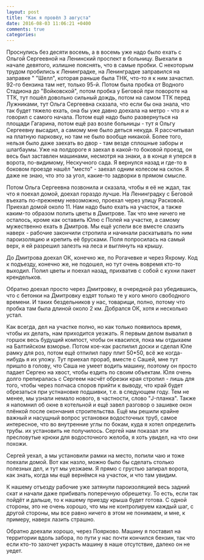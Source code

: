 ```yaml
---
layout: post
title: "Как я провёл 3 августа"
date: 2016-08-03 11:06:21 +0400
comments: true
categories: 
---
```

Проснулись без десяти восемь, а в восемь уже надо было ехать с Ольгой Сергеевной на Ленинский проспект в больницу. Выехали в начале девятого, излишне пояснять, что в самые пробки. С некоторым трудом пробились к Ленинградке, на Ленинградке заправился на заправке " "Шелл", которая раньше была ТНК, что-то я к ним зачастил. 92-го бензина там нет, только 95-й. Потом была пробка от Водного Стадиона до "Войковской", потом пробка у Беговой при повороте на ТТК, тут пошёл довольно сильный дождь, потом на самом ТТК перед Лужниками, тут Ольга Сергеевна сказала, что если бы она знала, что так будет тяжело ехать, она бы уже давно доехала на метро - что я и говорил с самого начала. Потом ещё надо было развернуться на площади Гагарина, потом ещё раз возле больницы - тут я Ольгу Сергеевну высадил, а самому мне было деться некуда. Я рассчитывал на платную парковку, но там не было вообще никакой. Более того, нельзя было даже заехать во двор - там везде сплошные заборы и шлагбаумы. Уже на полдороге я заехал в какой-то боковой проезд, он весь был заставлен машинами, несмотря на знаки, а в конце я уперся в ворота, по-видимому, Нескучного сада. Я вернулся назад и где-то в боковом проезде нашёл "место" - заехал одним колесом на склон. Я даже не знаю, что это за угол, какие-то задворки в прямом смысле.

Потом Ольга Сергеевна позвонила и сказала, чтобы я её не ждал, так что я поехал домой, доехал гораздо лучше. На Ленинградку с Беговой въехать по-прежнему невозможно, проехал через улицу Расковой. Приехал домой около 11. Нам надо было ехать на участок, а также каким-то образом полить цветы в Дмитрове. Так что мне ничего не осталось, кроме как оставить Юлю с Полей на участке, а самому мужественно ехать в Дмитров. Мы ещё успели все вместе слазить наверх - рабочие закончили стропила и начинали раскатывать по ним пароизоляцию и крепить её брусками. Поля попросилась на самый верх, я ей разрешил залезть на леса и выглянуть на крышу.

До Дмитрова доехал ОК, конечно же, по Рогачевке и через Яхрому. Код к подъезду, конечно же, не подошел, но тут очень вовремя кто-то выходил. Полил цветы и поехал назад, прихватив с собой с кухни пакет крендельков.

Обратно доехал просто через Дмитровку, в очередной раз убедившись, что с бетонки на Дмитровку ездят только те у кого много свободного времени. И таких бездельников у нас, товарищи, полно, потому что пробка там была длиной около 2 км. Добрался ОК, хотя и несколько устал.

Как всегда, дел на участке полно, но как только появилось время, чтобы их делать, нам приходится уезжать. Я первым делом вывалил в горшок весь будущий компост, чтобы он квасился, пока мы отдыхаем на Балтийском взморье. Потом кое-как распилил доски и сделал Юле рамку для роз, потом ещё отпилил пару плит 50*50, всё же когда-нибудь я их уложу. Тут приехал прораб, вместе с Сашей, мне тут пришло в голову, что Саша не умеет водить машину, поэтому он просто падает Сергею на хвост, чтобы ездить по своим объектам. Юля очень долго препиралась с Сергеем насчёт обрезки края стропил - лишь для того, чтобы через полчаса споров прийти к выводу, что край будет обрезаться при устнановке подшивки, т.е. в следующем году. Тем не менее, мы узнали немало нового, в частности, слово "J-планка". Также я напомнил об окне в котельной и ещё завел разговор о зашивке окон плёнкой после окончания строительства. Ещё мы решили крайне важный и насущный вопрос установки водосточных труб, самое интересное, что во внутренние углы по бокам, куда я хотел определить трубы. их установить не получилось. Сергей нам показал эти пресловутые крюки для водосточного желоба, я хоть увидел, на что они похожи.

Сергей уехал, а мы установили рамки на место, попили чаю и тоже поехали домой. Вот как назло, можно было бы сделать столько полезных дел, и тут мы уезжаем. Я прямо с грустью запирал ворота, как знать, когда мы ещё вернёмся на участок, и что там увидим.  

К нашему отъезду рабочие уже затянули пароизоляцией весь задний скат и начали даже прибивать поперечную обрешетку. То есть, если так пойдёт и дальше, то к нашему приезду крыша будет готова. С одной стороны, это не очень хорошо, что мы не контролируем каждый шаг, с другой стороны, мы все равно ничего в этом не понимаем, и мне, к примеру, наверх лазить страшно.

Обратно доехали хорошо, через Поярково. Машину я поставил на территории вдоль забора, по пути у нас почти кончился бензин, так что если кто-то захочет украсть машину в наше отсутствие, далеко он не уедет.